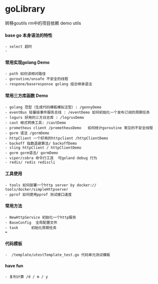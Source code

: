# goLibrary
转移goutils rm中的项目依赖
demo utils

#### base go 本身语法的特性
    - select 超时
    -
#### 常用实现golang Demo
    - path 如何读相对路径
    - goroutine/unsafe 不安全的线程
    - respone/baseresponse golang 组合继承语法 
#### 常用三方库函数 Demo
    - golang 范型（生成代码模板模拟泛型）: /gennyDemo
    - eventBus 轻量级事件服务总线 : /eventDemo 如何初始化一个发布订阅的周期任务
    - logurs 好用的三方日志库 : /logrusDemo
    - cast 根式转换工具: /castDemo
    - prometheus client /prometheusDemo   如何统计goroutine 常见的不安全线程
    - gorm 语法 /gormDemo
    - httpClient 一个好用的httpclient /httpClientDemo
    - backoff 指数退避算法/ backoffDemo
    - sling httpClient / httpClientDemo
    - gorm gorm语法/ gormDemo
    - viper/cobra 命令行工具  可goland debug 行为 
    - redis/ redis rediscli
#### 工具使用
    - tools 如何部署一个http server by docker:// tools/docker/simpleHttpserver
    - pprof 如何使用pprof 测试接口速度
#### 常用方法
    - NewHttpService 初始化一个http服务
    - BaseConfig  全局配置文件
    - task      初始化周期任务
    =
#### 代码模板
    -  /template/utestTemplate_test.go 代码单元测试模板
 
#### have fun
    - 复利计算 /d / m / y
    
        